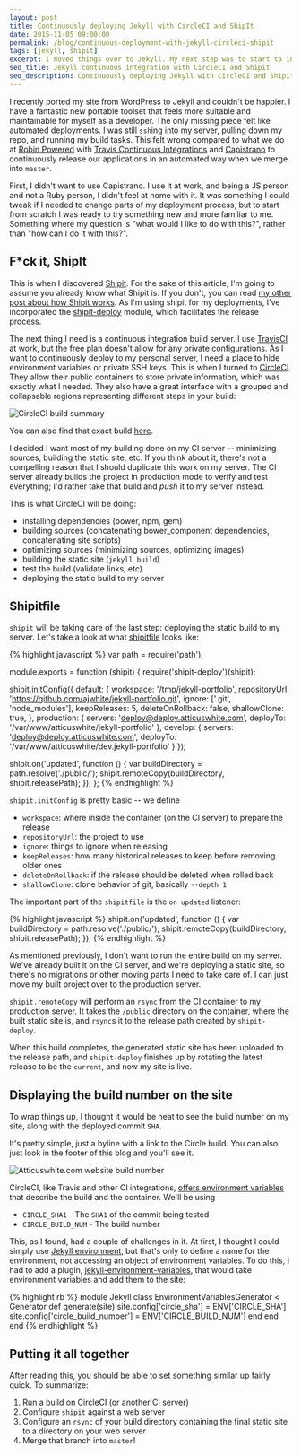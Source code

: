 ```yaml
---
layout: post
title: Continuously deploying Jekyll with CircleCI and ShipIt
date: 2015-11-05 09:00:00
permalink: /blog/continuous-deployment-with-jekyll-circleci-shipit
tags: [jekyll, shipit]
excerpt: I moved things over to Jekyll. My next step was to start to introduce some deployment automation. Read about what I set up with CircleCI and Shipit for my continuous integration setup.
seo_title: Jekyll continuous integration with CircleCI and Shipit
seo_description: Continuously deploying Jekyll with CircleCI and Shipit for automated builds and releases
---
```


I recently ported my site from WordPress to Jekyll and couldn't be happier. I have a fantastic new portable toolset that feels more suitable and maintainable for myself as a developer. The only missing piece felt like automated deployments. I was still `ssh`ing into my server, pulling down my repo, and running my build tasks. This felt wrong compared to what we do at <a href="https://robinpowered.com" title="Meeting room booking system made easy - Robin" target="_blank">Robin Powered</a> with <a href="https://travis-ci.org/" title="Test and Deploy your code with confidence" target="_blank">Travis Continuous Integrations</a> and <a href="http://capistranorb.com/" title="Remote multi-server automation tool" target="_blank">Capistrano</a> to continuously release our applications in an automated way when we merge into `master`.

First, I didn't want to use Capistrano. I use it at work, and being a JS person and not a Ruby person, I didn't feel at home with it. It was something I could tweak if I needed to change parts of my deployment process, but to start from scratch I was ready to try something new and more familiar to me. Something where my question is "what would I like to do with this?", rather than "how can I do it with this?".

## F*ck it, ShipIt

This is when I discovered <a href="https://github.com/shipitjs/shipit" title="Shipit - An automation engine and deployment tool written for NodeJS" target="_blank">Shipit</a>. For the sake of this article, I'm going to assume you already know what Shipit is. If you don't, you can read <a href="/blog/shipit" title="Exploring Shipit">my other post about how Shipit works</a>. As I'm using shipit for my deployments, I've incorporated the <a href="https://github.com/shipitjs/shipit-deploy" title="Shipit deployment automation" target="_blank">shipit-deploy</a> module, which facilitates the release process.

The next thing I need is a continuous integration build server. I use <a href="https://travis-ci.org/" title="Travis continuous integration server" target="_blank">TravisCI</a> at work, but the free plan doesn't allow for any private configurations. As I want to continuously deploy to my personal server, I need a place to hide environment variables or private SSH keys. This is when I turned to <a href="https://circleci.com/" title="Circle continuous integraiton server" target="_blank">CircleCI</a>. They allow their public containers to store private information, which was exactly what I needed. They also have a great interface with a grouped and collapsable regions representing different steps in your build:

<img src="/dist/images/blog/jekyll-continuous-delivery/circle.png" alt="CircleCI build summary" />

You can also find that exact build <a href="https://circleci.com/gh/ajwhite/jekyll-portfolio/59" title="CircleCI build summary" target="_blank">here</a>.

I decided I want most of my building done on my CI server -- minimizing sources, building the static site, etc. If you think about it, there's not a compelling reason that I should duplicate this work on my server. The CI server already builds the project in production mode to verify and test everything; I'd rather take that build and _push_ it to my server instead.

This is what CircleCI will be doing:

- installing dependencies (bower, npm, gem)
- building sources (concatenating bower_component dependencies, concatenating site scripts)
- optimizing sources (minimizing sources, optimizing images)
- building the static site (`jekyll build`)
- test the build (validate links, etc)
- deploying the static build to my server


## Shipitfile

`shipit` will be taking care of the last step: deploying the static build to my server. Let's take a look at what <a href="https://github.com/ajwhite/jekyll-portfolio/blob/master/shipitfile.js" title="atticuswhite.com shipit file" target="_blank">shipitfile</a> looks like:

{% highlight javascript %}
var path = require('path');

module.exports = function (shipit) {
  require('shipit-deploy')(shipit);

  shipit.initConfig({
    default: {
      workspace: '/tmp/jekyll-portfolio',
      repositoryUrl: 'https://github.com/ajwhite/jekyll-portfolio.git',
      ignore: ['.git', 'node_modules'],
      keepReleases: 5,
      deleteOnRollback: false,
      shallowClone: true,
    },
    production: {
      servers: 'deploy@deploy.atticuswhite.com',
      deployTo: '/var/www/atticuswhite/jekyll-portfolio'
    },
    develop: {
      servers: 'deploy@deploy.atticuswhite.com',
      deployTo: '/var/www/atticuswhite/dev.jekyll-portfolio'
    }
  });

  shipit.on('updated', function () {
    var buildDirectory = path.resolve('./public/');
    shipit.remoteCopy(buildDirectory, shipit.releasePath);
  });
};
{% endhighlight %}


`shipit.initConfig` is pretty basic -- we define

- `workspace`: where inside the container (on the CI server) to prepare the release
- `repositoryUrl`: the project to use
- `ignore`: things to ignore when releasing
- `keepReleases`: how many historical releases to keep before removing older ones
- `deleteOnRollback`: if the release should be deleted when rolled back
- `shallowClone`: clone behavior of git, basically `--depth 1`

The important part of the `shipitfile` is the `on updated` listener:

{% highlight javascript %}
shipit.on('updated', function () {
  var buildDirectory = path.resolve('./public/');
  shipit.remoteCopy(buildDirectory, shipit.releasePath);
});
{% endhighlight %}

As mentioned previously, I don't want to run the entire build on my server. We've already built it on the CI server, and we're deploying a static site, so there's no migrations or other moving parts I need to take care of. I can just move my built project over to the production server.

`shipit.remoteCopy` will perform an `rsync` from the CI container to my production server. It takes the `/public` directory on the container, where the built static site is, and `rsync`s it to the release path created by `shipit-deploy`.

When this build completes, the generated static site has been uploaded to the release path, and `shipit-deploy` finishes up by rotating the latest release to be the `current`, and now my site is live.

## Displaying the build number on the site

To wrap things up, I thought it would be neat to see the build number on my site, along with the deployed commit `SHA`.

It's pretty simple, just a byline with a link to the Circle build. You can also just look in the footer of this blog and you'll see it.

<img src="/dist/images/blog/jekyll-continuous-delivery/build-number.png" alt="Atticuswhite.com website build number" />

CircleCI, like Travis and other CI integrations, <a href="https://circleci.com/docs/environment-variables" title="CircleCI Environment variable documentation" target="_blank">offers environment variables</a> that describe the build and the container. We'll be using

- `CIRCLE_SHA1` - The `SHA1` of the commit being tested
- `CIRCLE_BUILD_NUM` - The build number


This, as I found, had a couple of challenges in it. At first, I thought I could simply use <a href="http://jekyllrb.com/docs/configuration/#specifying-a-jekyll-environment-at-build-time" title="Jekyll environment configuration" target="_blank">Jekyll environment</a>, but that's only to define a name for the environment, not accessing an object of environment variables. To do this, I had to add a plugin, <a href="https://github.com/ajwhite/jekyll-environment-variables" title="Jekyll environment variables generator plugin">jekyll-environment-variables</a>, that would take environment variables and add them to the site:

{% highlight rb %}
module Jekyll
  class EnvironmentVariablesGenerator < Generator
    def generate(site)
      site.config['circle_sha'] = ENV['CIRCLE_SHA']
      site.config['circle_build_number'] = ENV['CIRCLE_BUILD_NUM']
    end
  end
end
{% endhighlight %}

## Putting it all together

After reading this, you should be able to set something similar up fairly quick. To summarize:

1. Run a build on CircleCI (or another CI server)
2. Configure `shipit` against a web server
3. Configure an `rsync` of your build directory containing the final static site to a directory on your web server
4. Merge that branch into `master`!
